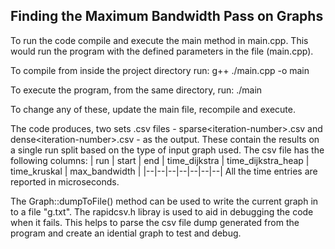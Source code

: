 ## Finding the Maximum Bandwidth Pass on Graphs

To run the code compile and execute the main method in main.cpp. This would run the program with the defined parameters in the file (main.cpp).

To compile from inside the project directory run:
    g++ ./main.cpp -o main
    
To execute the program, from the same directory, run:
    ./main

To change any of these, update the main file, recompile and execute.

The code produces, two sets .csv files - sparse\<iteration-number\>.csv and dense\<iteration-number\>.csv - as the output. These contain the results on a single run split based on the type of input graph used. The csv file has the following columns:
| run | start | end | time_dijkstra | time_dijkstra_heap | time_kruskal | max_bandwidth |
|--|--|--|--|--|--|--|
All the time entries are reported in microseconds.

The Graph::dumpToFile() method can be used to write the current graph in to a file "g.txt".
The rapidcsv.h libray is used to aid in debugging the code when it fails. This helps to parse the csv file dump generated from the program and create an idential graph to test and debug.

